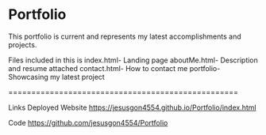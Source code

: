# Portfolio
This portfolio is current and represents my latest accomplishments and projects.

Files included in this is
index.html- Landing page
aboutMe.html- Description and resume attached
contact.html- How to contact me
portfolio- Showcasing my latest project

==================================================

Links
Deployed Website
https://jesusgon4554.github.io/Portfolio/index.html

Code
https://github.com/jesusgon4554/Portfolio